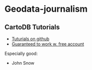 # Geodata-journalism

## CartoDB Tutorials

* [Tuturials on github](https://github.com/Vizzuality/CartoDB-Tutorials)
* [Guaranteed to work w. free account](http://developers.cartodb.com/tutorials.html)

Especially good:

* John Snow
